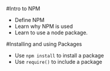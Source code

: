 #Intro to NPM  

* Define NPM
* Learn why NPM is used
* Learn to use a node package.

#Installing and using Packages

* Use `npm install` to install a package
* Use `require()` to include a package